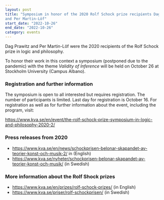 ```yaml
---
layout: post
title: "Symposium in honor of the 2020 Rolf Schock prize recipients Dag Prawitz
and Per Martin-Löf"
start_date: "2022-10-26"
end_date: "2022-10-26"
category: events
---
```

Dag Prawitz and Per Martin-Löf were the 2020 recipients of the Rolf Schock prize
in logic and philosophy.

To honor their work in this context a symposium (postponed due to the pandemic)
with the theme *Validity of Inference* will be held on October 26 at Stockholm
University (Campus Albano).

### Registration and further information

The symposium is open to all interested but requires registration. The number of
participants is limited. Last day for registration is October 16. For
registration as well as for further information about the event, including the
program, visit:

<https://www.kva.se/en/event/the-rolf-schock-prize-symposium-in-logic-and-philosophy-2020-2/>

### Press releases from 2020
- <https://www.kva.se/en/news/schockprisen-belonar-skapandet-av-teorier-konst-och-musik-2/>
in (English)  
- <https://www.kva.se/nyheter/schockprisen-belonar-skapandet-av-teorier-konst-och-musik/>
(in Swedish)

### More information about the Rolf Shock prizes
- <https://www.kva.se/en/prizes/rolf-schock-prizes/> (in English)  
- <https://www.kva.se/priser/rolf-schockprisen/> (in Swedish)
